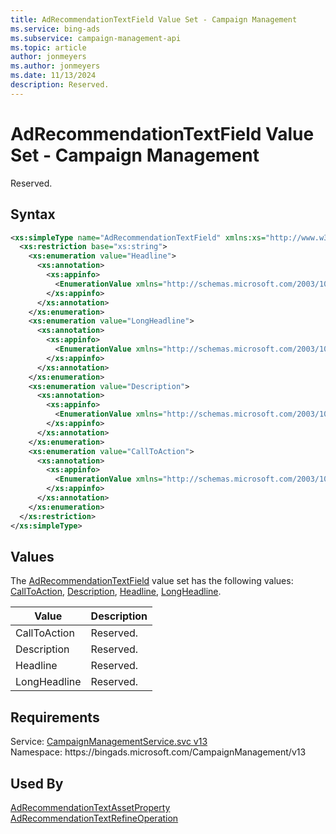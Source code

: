 ```yaml
---
title: AdRecommendationTextField Value Set - Campaign Management
ms.service: bing-ads
ms.subservice: campaign-management-api
ms.topic: article
author: jonmeyers
ms.author: jonmeyers
ms.date: 11/13/2024
description: Reserved.
---
```

# AdRecommendationTextField Value Set - Campaign Management
Reserved.

## Syntax
```xml
<xs:simpleType name="AdRecommendationTextField" xmlns:xs="http://www.w3.org/2001/XMLSchema">
  <xs:restriction base="xs:string">
    <xs:enumeration value="Headline">
      <xs:annotation>
        <xs:appinfo>
          <EnumerationValue xmlns="http://schemas.microsoft.com/2003/10/Serialization/">1</EnumerationValue>
        </xs:appinfo>
      </xs:annotation>
    </xs:enumeration>
    <xs:enumeration value="LongHeadline">
      <xs:annotation>
        <xs:appinfo>
          <EnumerationValue xmlns="http://schemas.microsoft.com/2003/10/Serialization/">2</EnumerationValue>
        </xs:appinfo>
      </xs:annotation>
    </xs:enumeration>
    <xs:enumeration value="Description">
      <xs:annotation>
        <xs:appinfo>
          <EnumerationValue xmlns="http://schemas.microsoft.com/2003/10/Serialization/">3</EnumerationValue>
        </xs:appinfo>
      </xs:annotation>
    </xs:enumeration>
    <xs:enumeration value="CallToAction">
      <xs:annotation>
        <xs:appinfo>
          <EnumerationValue xmlns="http://schemas.microsoft.com/2003/10/Serialization/">4</EnumerationValue>
        </xs:appinfo>
      </xs:annotation>
    </xs:enumeration>
  </xs:restriction>
</xs:simpleType>
```

## <a name="values"></a>Values

The [AdRecommendationTextField](adrecommendationtextfield.md) value set has the following values: [CallToAction](#calltoaction), [Description](#description), [Headline](#headline), [LongHeadline](#longheadline).

|Value|Description|
|-----------|---------------|
|<a name="calltoaction"></a>CallToAction|Reserved.|
|<a name="description"></a>Description|Reserved.|
|<a name="headline"></a>Headline|Reserved.|
|<a name="longheadline"></a>LongHeadline|Reserved.|

## Requirements
Service: [CampaignManagementService.svc v13](https://campaign.api.bingads.microsoft.com/Api/Advertiser/CampaignManagement/v13/CampaignManagementService.svc)  
Namespace: https\://bingads.microsoft.com/CampaignManagement/v13  

## Used By
[AdRecommendationTextAssetProperty](adrecommendationtextassetproperty.md)  
[AdRecommendationTextRefineOperation](adrecommendationtextrefineoperation.md)  
